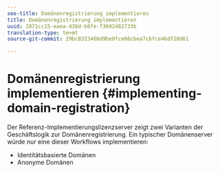 ```yaml
---
seo-title: Domänenregistrierung implementieren
title: Domänenregistrierung implementieren
uuid: 2871cc15-eaea-430d-b6fe-f3692d82733b
translation-type: tm+mt
source-git-commit: 29bc8323460d9be0fce66cbea7c6fce46df20d61

---
```



# Domänenregistrierung implementieren {#implementing-domain-registration}

Der Referenz-Implementierungslizenzserver zeigt zwei Varianten der Geschäftslogik zur Domänenregistrierung. Ein typischer Domänenserver würde nur eine dieser Workflows implementieren:

* Identitätsbasierte Domänen
* Anonyme Domänen

